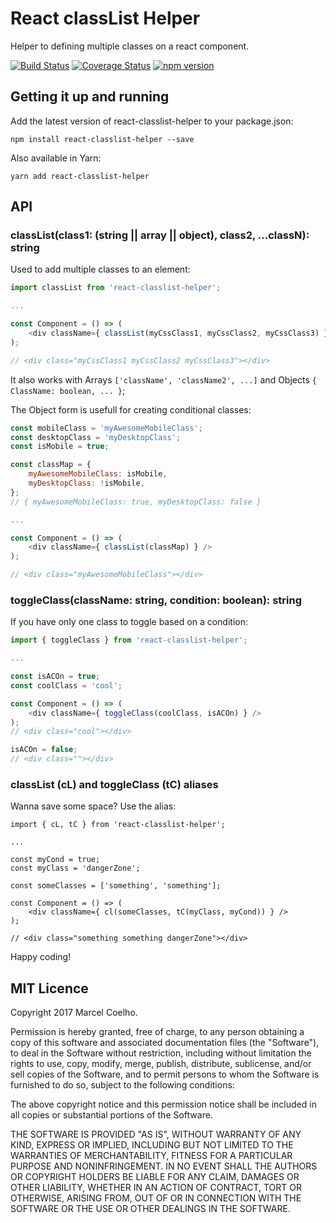 # React classList Helper
Helper to defining multiple classes on a react component.

[![Build Status](https://travis-ci.org/flasd/react-classlist-helper.svg?branch=master)](https://travis-ci.org/flasd/react-classlist-helper) [![Coverage Status](https://coveralls.io/repos/github/flasd/react-classlist-helper/badge.svg?branch=master)](https://coveralls.io/github/flasd/react-classlist-helper?branch=master) [![npm version](https://badge.fury.io/js/react-classlist-helper.svg)](https://www.npmjs.com/package/react-classlist-helper)

## Getting it up and running

Add the latest version of react-classlist-helper to your package.json:
```
npm install react-classlist-helper --save
```
Also available in Yarn:
```
yarn add react-classlist-helper
```

## API

### classList(class1: (string || array || object), class2, ...classN): string
Used to add multiple classes to an element:

```javascript
import classList from 'react-classlist-helper';

...

const Component = () => (
    <div className={ classList(myCssClass1, myCssClass2, myCssClass3) } />
);

// <div class="myCssClass1 myCssClass2 myCssClass3"></div>
```

It also works with Arrays `['className', 'className2', ...]` and Objects `{ ClassName: boolean, ... }`;

The Object form is usefull for creating conditional classes:

```javascript
const mobileClass = 'myAwesomeMobileClass';
const desktopClass = 'myDesktopClass';
const isMobile = true;

const classMap = {
    myAwesomeMobileClass: isMobile,
    myDesktopClass: !isMobile,
};
// { myAwesomeMobileClass: true, myDesktopClass: false }

...

const Component = () => (
    <div className={ classList(classMap) } />
);

// <div class="myAwesomeMobileClass"></div>

```

### toggleClass(className: string, condition: boolean): string

If you have only one class to toggle based on a condition:
```javascript
import { toggleClass } from 'react-classlist-helper';

...

const isACOn = true;
const coolClass = 'cool';

const Component = () => (
    <div className={ toggleClass(coolClass, isACOn) } />
);
// <div class="cool"></div>

isACOn = false;
// <div class=""></div>

```

### classList (cL) and toggleClass (tC) aliases
Wanna save some space? Use the alias:
```
import { cL, tC } from 'react-classlist-helper';

...

const myCond = true;
const myClass = 'dangerZone';

const someClasses = ['something', 'something'];

const Component = () => (
    <div className={ cl(someClasses, tC(myClass, myCond)) } />
);

// <div class="something something dangerZone"></div>
```

Happy coding!

## MIT Licence
Copyright 2017 Marcel Coelho.

Permission is hereby granted, free of charge, to any person obtaining a copy of this software and associated documentation files (the "Software"), to deal in the Software without restriction, including without limitation the rights to use, copy, modify, merge, publish, distribute, sublicense, and/or sell copies of the Software, and to permit persons to whom the Software is furnished to do so, subject to the following conditions:

The above copyright notice and this permission notice shall be included in all copies or substantial portions of the Software.

THE SOFTWARE IS PROVIDED "AS IS", WITHOUT WARRANTY OF ANY KIND, EXPRESS OR IMPLIED, INCLUDING BUT NOT LIMITED TO THE WARRANTIES OF MERCHANTABILITY, FITNESS FOR A PARTICULAR PURPOSE AND NONINFRINGEMENT. IN NO EVENT SHALL THE AUTHORS OR COPYRIGHT HOLDERS BE LIABLE FOR ANY CLAIM, DAMAGES OR OTHER LIABILITY, WHETHER IN AN ACTION OF CONTRACT, TORT OR OTHERWISE, ARISING FROM, OUT OF OR IN CONNECTION WITH THE SOFTWARE OR THE USE OR OTHER DEALINGS IN THE SOFTWARE.
